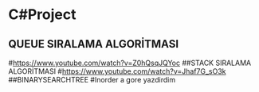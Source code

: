 # C#Project
## QUEUE SIRALAMA ALGORİTMASI
#https://www.youtube.com/watch?v=Z0hQsqJQYoc
##STACK SIRALAMA ALGORİTMASI
#https://www.youtube.com/watch?v=Jhaf7G_sO3k
##BINARYSEARCHTREE
#Inorder a gore yazdirdim 
